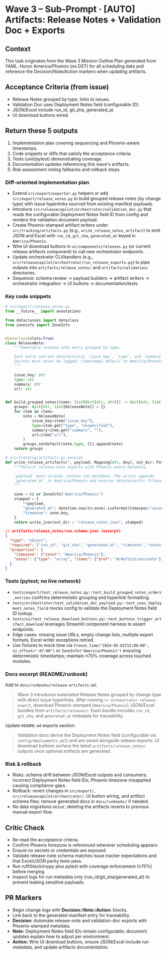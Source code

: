 # Wave 3 – Sub-Prompt · [AUTO] Artifacts: Release Notes + Validation Doc + Exports

## Context
This task originates from the Wave 3 Mission Outline Plan generated from YAML. Honor America/Phoenix (no DST) for all scheduling data and reference the Decision/Note/Action markers when updating artifacts.

## Acceptance Criteria (from issue)
- Release Notes grouped by type; links to issues.
- Validation Doc uses Deployment Notes field (configurable ID).
- JSON/Excel include run_id, git_sha, generated_at.
- UI download buttons wired.

## Return these 5 outputs
1. Implementation plan covering sequencing and Phoenix-aware timestamps.
2. Code snippets or diffs that satisfy the acceptance criteria.
3. Tests (unit/pytest) demonstrating coverage.
4. Documentation updates referencing this wave's artifacts.
5. Risk assessment noting fallbacks and rollback steps.

### Diff-oriented implementation plan
- Extend `src/export/exporter.py` helpers or add `src/export/release_notes.py` to build grouped release notes (by change type) with issue hyperlinks sourced from existing manifest payloads.
- Introduce `src/releasecopilot/orchestrator/validation_doc.py` that reads the configurable Deployment Notes field ID from config and renders the validation document payload.
- Create Phoenix-stamped artifact writers under `src/tracking/artifacts.py` (e.g., `write_release_notes_artifact`) to emit JSON and Excel with `run_id`, `git_sha`, `generated_at` keyed in `America/Phoenix`.
- Wire UI download buttons in `ui/components/releases.py` (or current release artifacts component) to call new orchestrator endpoints.
- Update orchestrator CLI/handlers (e.g., `src/releasecopilot/orchestrator/run_release_exports.py`) to pipe outputs into `artifacts/release_notes/` and `artifacts/validation/` directories.
- Sequence: schema review → payload builders → artifact writers → orchestrator integration → UI buttons → documentation/tests.

### Key code snippets
```python
# src/export/release_notes.py
from __future__ import annotations

from dataclasses import dataclass
from zoneinfo import ZoneInfo


@dataclass(slots=True)
class ReleaseNote:
    """Immutable release note entry grouped by type.

    Each entry carries deterministic `issue_key`, `type`, and `summary` fields.
    Secrets must never be logged; timestamps default to America/Phoenix.
    """

    issue_key: str
    type: str
    summary: str
    url: str


def build_grouped_notes(items: list[dict[str, str]]) -> dict[str, list[ReleaseNote]]:
    groups: dict[str, list[ReleaseNote]] = {}
    for item in items:
        note = ReleaseNote(
            issue_key=item["issue_key"],
            type=item.get("type", "unspecified"),
            summary=item.get("summary", ""),
            url=item["url"],
        )
        groups.setdefault(note.type, []).append(note)
    return groups
```

```python
# src/tracking/artifacts.py excerpt
def write_release_artifacts(*, payload: Mapping[str, Any], out_dir: Path, tz: ZoneInfo | None = None) -> Path:
    """Persist release-note exports with Phoenix-aware metadata.

    `payload` must already contain run metadata. The writer appends
    `generated_at` in America/Phoenix and ensures deterministic filenames.
    """

    zone = tz or ZoneInfo("America/Phoenix")
    stamped = {
        **payload,
        "generated_at": datetime.now(tz=zone).isoformat(timespec="seconds"),
        "timezone": zone.key,
    }
    return write_json(out_dir / "release_notes.json", stamped)
```

```json
// artifacts/release_notes/run.schema.json (excerpt)
{
  "type": "object",
  "required": ["run_id", "git_sha", "generated_at", "timezone", "notes"],
  "properties": {
    "timezone": {"const": "America/Phoenix"},
    "notes": {"type": "array", "items": {"$ref": "#/definitions/note"}}
  }
}
```

### Tests (pytest; no live network)
- `tests/export/test_release_notes.py::test_build_grouped_notes_orders_entries` confirms deterministic grouping and hyperlink formatting.
- `tests/orchestrator/test_validation_doc_payload.py::test_uses_deployment_notes_field` mocks config to validate the Deployment Notes field ID lookup.
- `tests/ui/test_release_download_buttons.py::test_buttons_trigger_artifact_download` leverages Streamlit component harness to assert endpoints.
- Edge cases: missing issue URLs, empty change lists, multiple export formats, Excel writer exceptions retried.
- Use fixtures to mock time via `freeze_time("2024-05-01T12:00:00", tz_offset="-07:00")` or `ZoneInfo("America/Phoenix")` ensuring deterministic timestamps; maintain ≥70% coverage across touched modules.

### Docs excerpt (README/runbook)
Add to `docs/runbooks/release-artifacts.md`:

> Wave 3 introduces automated Release Notes grouped by change type with direct issue hyperlinks. After running `rc orchestrator release-export`, download Phoenix-stamped (`America/Phoenix`) JSON/Excel bundles from `artifacts/releases/`. Each bundle includes `run_id`, `git_sha`, and `generated_at` metadata for traceability.

Update `README.md` exports section:

> Validation docs derive the Deployment Notes field (configurable via `config/deployments.yml`) and are saved alongside release exports. UI download buttons surface the latest `artifacts/release_notes/` outputs once optional artifacts are generated.

### Risk & rollback
- Risks: schema drift between JSON/Excel outputs and consumers; incorrect Deployment Notes field IDs; Phoenix timezone misapplied causing compliance gaps.
- Rollback: revert changes in `src/export/`, `src/releasecopilot/orchestrator/`, UI button wiring, and artifact schema files; remove generated docs in `docs/runbooks/` if needed.
- No data migrations occur; deleting the artifacts reverts to previous manual export flow.


## Critic Check
- Re-read the acceptance criteria.
- Confirm Phoenix timezone is referenced wherever scheduling appears.
- Ensure no secrets or credentials are exposed.
- Validate release-note schema matches issue tracker expectations and that Excel/JSON parity tests pass.
- Run ruff/black/mypy plus pytest with coverage enforcement (≥70%) before merging.
- Inspect logs for run metadata only (run_id/git_sha/generated_at) to prevent leaking sensitive payloads.

## PR Markers
- Begin change logs with **Decision:**/**Note:**/**Action:** blocks.
- Link back to the generated manifest entry for traceability.
- **Decision:** Automate release-note and validation-doc exports with Phoenix-stamped metadata.
- **Note:** Deployment Notes field IDs remain configurable; document updates explain how to adjust per environment.
- **Action:** Wire UI download buttons, ensure JSON/Excel include run metadata, and update artifacts documentation.
